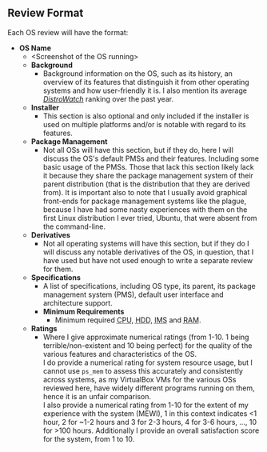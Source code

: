 ## Review Format

Each OS review will have the format:

* **OS Name**
  * &lt;Screenshot of the OS running&gt;
  * **Background**
      * Background information on the OS, such as its history, an overview of its features that distinguish it from other operating systems and how user-friendly it is. I also mention its average [*DistroWatch*](http://distrowatch.com) ranking over the past year.
  * **Installer**
      * This section is also optional and only included if the installer is used on multiple platforms and/or is notable with regard to its features.
  * **Package Management**
      * Not all OSs will have this section, but if they do, here I will discuss the OS&#39;s default PMSs and their features. Including some basic usage of the PMSs. Those that lack this section likely lack it because they share the package management system of their parent distribution (that is the distribution that they are derived from). It is important also to note that I usually avoid graphical front-ends for package management systems like the plague, because I have had some nasty experiences with them on the first Linux distribution I ever tried, Ubuntu, that were absent from the command-line.
  * **Derivatives**
      * Not all operating systems will have this section, but if they do I will discuss any notable derivatives of the OS, in question, that I have used but have not used enough to write a separate review for them.
  * **Specifications**
      * A list of specifications, including OS type, its parent, its package management system (PMS), default user interface and architecture support.
      * **Minimum Requirements**
          * Minimum required <abbr title="Central Processing Unit">CPU</abbr>, <abbr title="Hard Disk Drive">HDD</abbr>, <abbr title="Installation Medium Size">IMS</abbr> and <abbr title="Random Access Memory">RAM</abbr>.
  * **Ratings**
      * Where I give approximate numerical ratings (from 1-10. 1 being terrible/non-existent and 10 being perfect) for the quality of the various features and characteristics of the OS.<br/>
      I do provide a numerical rating for system resource usage, but I cannot use <code class="prettyprint">ps_mem</code> to assess this accurately and consistently across systems, as my VirtualBox VMs for the various OSs reviewed here, have widely different programs running on them, hence it is an unfair comparison.<br/>
      I also provide a numerical rating from 1-10 for the extent of my experience with the system (MEWI), 1 in this context indicates <1 hour, 2 for ~1-2 hours and 3 for 2-3 hours, 4 for 3-6 hours, ..., 10 for >100 hours.
      Additionally I provide an overall satisfaction score for the system, from 1 to 10.
